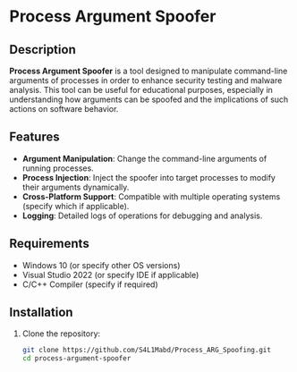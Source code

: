 # Process Argument Spoofer

## Description

**Process Argument Spoofer** is a tool designed to manipulate command-line arguments of processes in order to enhance security testing and malware analysis. This tool can be useful for educational purposes, especially in understanding how arguments can be spoofed and the implications of such actions on software behavior.

## Features

- **Argument Manipulation**: Change the command-line arguments of running processes.
- **Process Injection**: Inject the spoofer into target processes to modify their arguments dynamically.
- **Cross-Platform Support**: Compatible with multiple operating systems (specify which if applicable).
- **Logging**: Detailed logs of operations for debugging and analysis.

## Requirements

- Windows 10 (or specify other OS versions)
- Visual Studio 2022 (or specify IDE if applicable)
- C/C++ Compiler (specify if required)

## Installation

1. Clone the repository:
   ```bash
   git clone https://github.com/S4L1Mabd/Process_ARG_Spoofing.git
   cd process-argument-spoofer
